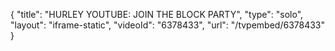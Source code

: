 {
    "title": "HURLEY YOUTUBE: JOIN THE BLOCK PARTY",
    "type": "solo",
    "layout": "iframe-static",
    "videoId": "6378433",
    "url": "\/tvpembed\/6378433"
}